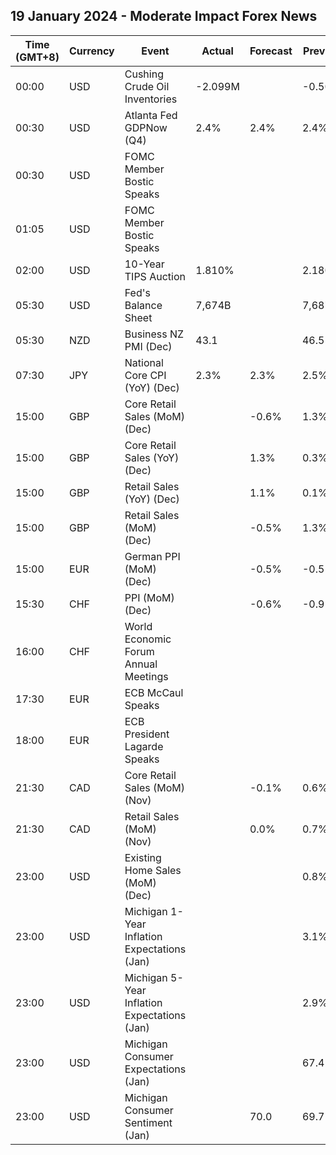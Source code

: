 ## 19 January 2024 - Moderate Impact Forex News

| Time (GMT+8) | Currency | Event | Actual | Forecast | Previous |
|------|----------|-------|--------|----------|----------|
| 00:00 | USD | Cushing Crude Oil Inventories | -2.099M |  | -0.506M |
| 00:30 | USD | Atlanta Fed GDPNow (Q4) | 2.4% | 2.4% | 2.4% |
| 00:30 | USD | FOMC Member Bostic Speaks |  |  |  |
| 01:05 | USD | FOMC Member Bostic Speaks |  |  |  |
| 02:00 | USD | 10-Year TIPS Auction | 1.810% |  | 2.180% |
| 05:30 | USD | Fed's Balance Sheet | 7,674B |  | 7,687B |
| 05:30 | NZD | Business NZ PMI (Dec) | 43.1 |  | 46.5 |
| 07:30 | JPY | National Core CPI (YoY) (Dec) | 2.3% | 2.3% | 2.5% |
| 15:00 | GBP | Core Retail Sales (MoM) (Dec) |  | -0.6% | 1.3% |
| 15:00 | GBP | Core Retail Sales (YoY) (Dec) |  | 1.3% | 0.3% |
| 15:00 | GBP | Retail Sales (YoY) (Dec) |  | 1.1% | 0.1% |
| 15:00 | GBP | Retail Sales (MoM) (Dec) |  | -0.5% | 1.3% |
| 15:00 | EUR | German PPI (MoM) (Dec) |  | -0.5% | -0.5% |
| 15:30 | CHF | PPI (MoM) (Dec) |  | -0.6% | -0.9% |
| 16:00 | CHF | World Economic Forum Annual Meetings |  |  |  |
| 17:30 | EUR | ECB McCaul Speaks |  |  |  |
| 18:00 | EUR | ECB President Lagarde Speaks |  |  |  |
| 21:30 | CAD | Core Retail Sales (MoM) (Nov) |  | -0.1% | 0.6% |
| 21:30 | CAD | Retail Sales (MoM) (Nov) |  | 0.0% | 0.7% |
| 23:00 | USD | Existing Home Sales (MoM) (Dec) |  |  | 0.8% |
| 23:00 | USD | Michigan 1-Year Inflation Expectations (Jan) |  |  | 3.1% |
| 23:00 | USD | Michigan 5-Year Inflation Expectations (Jan) |  |  | 2.9% |
| 23:00 | USD | Michigan Consumer Expectations (Jan) |  |  | 67.4 |
| 23:00 | USD | Michigan Consumer Sentiment (Jan) |  | 70.0 | 69.7 |
